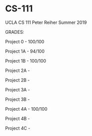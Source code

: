 # CS-111
UCLA CS 111 Peter Reiher Summer 2019


GRADES:

Project 0   -   100/100

Project 1A  -    94/100

Project 1B  -   100/100

Project 2A  -   

Project 2B  -    

Project 3A  -    
 
Project 3B  -   

Project 4A  -   100/100

Project 4B  - 

Project 4C  - 

